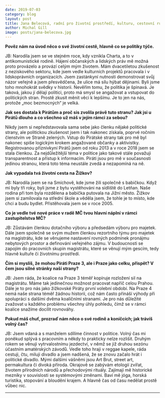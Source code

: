 ```yaml
---
date: 2019-07-03
category: blog
layout: post
title: Jana Belecová, radní pro životní prostředí, kulturu, cestovní ruch, ochranu památek a strategické plánování
author: Michal Gill
image: posts/jana-belecova.jpg
---
```


**Pověz nám na úvod něco o své životní cestě, hlavně co se politiky týče.**

JB:  Narodila jsem se ve stejném roce, kdy vznikla Charta, a to v antikomunistické rodině. Hájení občanských a lidských práv mě možná proto provázelo a provází celým mým životem.  Mám dvacetiletou zkušenost z neziskového sektoru, kde jsem vedle kulturních projektů pracovala i v lidskoprávních organizacích. Jsem zastánkyní nutnosti demonstrovat svůj názor veřejně a jsem přesvědčena, že ulice má sílu hýbat dějinami. Byli jsme toho mnohokrát svědky v historii. Nevěřím tomu, že politika je špinavá. Je taková, jakou jí dělají politici, proto má smysl se angažovat a vstupovat do politických stran. Prostě zkusit měnit věci k lepšímu. Je to jen na nás, protože „moc bezmocných“ je velká.

**Jak ses dostala k Pirátům a proč sis zvolila právě tuto stranu? Jak jsi u Pirátů dlouho a co všechno už máš v jejím rámci za sebou?**

Nikdy jsem si nepředstavovala sama sebe jako členku nějaké politické strany, ale politickou zkušenost jsem i tak nakonec získala, poprvé ročním členstvím ve Straně zelených. Vstup do Pirátské strany tak pro mě byl nakonec spíše logickým krokem angažované občanky a aktivistky. Registrovanou příznivkyní Pirátů jsem od roku 2013 a v roce 2018 jsem se stala členkou. Za nejdůležitější téma v politice jako takové stále považuji transparentnost a přístup k informacím. Piráti jsou pro mě v současnosti jedinou stranou, která toto téma neustále zvedá a nezapomíná na ně.

**Jak vypadala tvá životní cesta na Žižkov?**

JB: Narodila jsem se na Smíchově, kde jsme žili společně s babičkou. Když mi byly tři roky, byli jsme z bytu vystěhováni na sídliště do Letňan. Naše rodina při tom byla rozdělena a babička putovala na Jižní město. Žižkov jsem si zamilovala na střední škole a věděla jsem, že tohle je to místo, kde chci a budu bydlet. Přistěhovala jsem se v roce 2005.

**Co je vedle tvé nové práce v radě MČ tvou hlavní náplní v rámci zastupitelstva MČ?**

JB:  Zůstávám členkou dotačního výboru a předsedám výboru pro majetek. Dále jsem společně se svým mužem členkou rezortního týmu pro majetek na magistrátu, kde se věnujeme nastavení rovných podmínek pronájmu nebytových prostor a definování veřejného zájmu. V budoucnosti se zapojím do pracovních skupin magistrátu, které se věnují mým gescím, tedy hlavně kultuře či životnímu prostředí.

**Čím si myslíš, že mohou Piráti Praze 3, ale i Praze jako celku, přispět? V čem jsou silné stránky naší strany?**

JB: Jsem ráda, že koalice na Praze 3 téměř kopíruje rozložení sil na magistrátu. Máme tak jedinečnou možnost pracovat napříč celou Prahou. Dále je to pro nás jako žižkovské Piráty první volební období. Na Praze 4 nemá naše strana téměř žádnou historii, což nám často přináší výhody při spolupráci s dalšími dvěma koaličními stranami. Je pro nás důležité zvažovat u každého problému všechny úhly pohledu, čímž se v rámci koalice snažíme docílit rovnováhy.

**Pokud máš chuť, prozraď nám něco o své rodině a koníčcích; jak trávíš volný čas?**

JB: Jsem vdaná a s manželem sdílíme činnost v politice. Volný čas mi poněkud splývá s pracovním a někdy to prakticky nelze rozlišit. Druhým rokem se věnuji vytrvalostnímu jezdectví, v němž se již druhou sezónu účastním amatérských závodů. Vedle toho hraji v reggae kapele, ráda cestuji, čtu, miluji divadlo a jsem nadšená, že se znovu začalo hrát i politické divadlo. Mými dalšími vášněmi jsou Art Brut, street art, permakultura či divoká příroda. Okrajově se zabývám etologií zvířat, životem přírodních národů a přechodovými rituály. Zajímají mě historické mezníky v souvislosti se systémovými změnami. Baví mě jóga, horská turistika, stopování a bloudění krajem. A hlavně čas od času nedělat prostě vůbec nic.



- - -
